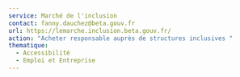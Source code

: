 ```yaml
---
service: Marché de l'inclusion
contact: fanny.dauchez@beta.gouv.fr
url: https://lemarche.inclusion.beta.gouv.fr/﻿
action: "Acheter responsable auprès de structures inclusives "
thematique:
  - Accessibilité
  - Emploi et Entreprise
---
```

